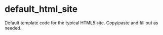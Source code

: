 ﻿# default_html_site
Default template code for the typical HTML5 site.  Copy/paste and fill out as needed.
